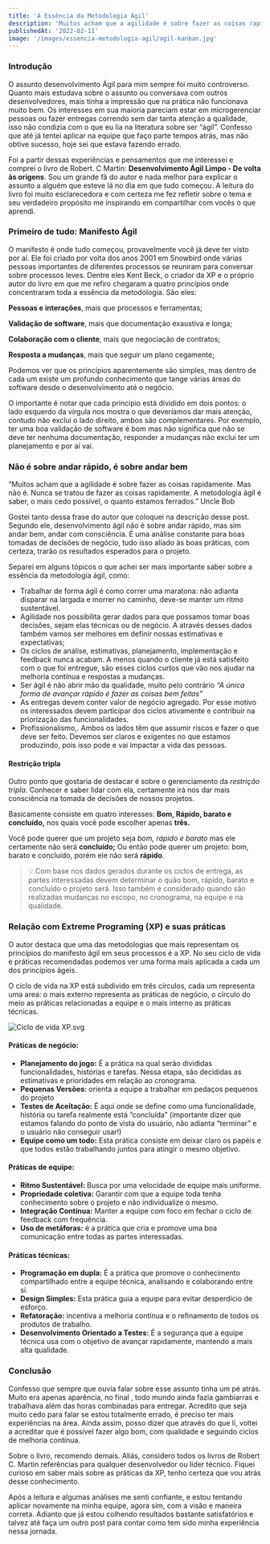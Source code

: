 ```yaml
---
title: 'A Essência da Metodologia Ágil'
description: 'Muitos acham que a agilidade é sobre fazer as coisas rapidamente. Mas não é. Nunca se tratou de fazer as coisas rapidamente. A metodologia ágil é saber, o mais cedo possível, o quanto estamos ferrados.'
publishedAt: '2022-02-11'
image: '/images/essencia-metodologia-agil/agil-kanban.jpg'
---
```


### Introdução

O assunto desenvolvimento Ágil para mim sempre foi muito controverso. Quanto mais estudava sobre o assunto ou conversava com outros desenvolvedores, mais tinha a impressão que na prática não funcionava muito bem. Os interesses em sua maioria pareciam estar em microgerenciar pessoas ou fazer entregas correndo sem dar tanta atenção a qualidade, isso não condizia com o que eu lia na literatura sobre ser “ágil”. Confesso que até já tentei aplicar na equipe que faço parte tempos atrás, mas não obtive sucesso, hoje sei que estava fazendo errado.

Foi a partir dessas experiências e pensamentos que me interessei e comprei o livro de Robert. C Martin: **Desenvolvimento Ágil Limpo - De volta às origens**. Sou um grande fã do autor e nada melhor para explicar o assunto a alguém que esteve lá no dia em que tudo começou. A leitura do livro foi muito esclarecedora e com certeza me fez refletir sobre o tema e seu verdadeiro propósito me inspirando em compartilhar com vocês o que aprendi.

### Primeiro de tudo: Manifesto Ágil

O manifesto é onde tudo começou, provavelmente você já deve ter visto por aí. Ele foi criado por volta dos anos 2001 em Snowbird onde várias pessoas importantes de diferentes processos se reuniram para conversar sobre processos leves. Dentre eles Kent Beck, o criador da XP e o próprio autor do livro em que me refiro chegaram a quatro princípios onde concentraram toda a essência da metodologia. São eles:

**Pessoas e interações**, mais que processos e ferramentas;

**Validação de software**, mais que documentação exaustiva e longa;

**Colaboração com o cliente**, mais que negociação de contratos;

**Resposta a mudanças**, mais que seguir um plano cegamente;

Podemos ver que os princípios aparentemente são simples, mas dentro de cada um existe um profundo conhecimento que tange várias áreas do software desde o desenvolvimento até o negócio.

O importante é notar que cada princípio está dividido em dois pontos: o lado esquerdo da vírgula nos mostra o que deveríamos dar mais atenção, contudo não exclui o lado direito, ambos são complementares. Por exemplo, ter uma boa validação de software é bom mas não significa que não se deve ter nenhuma documentação, responder a mudanças não exclui ter um planejamento e por aí vai.

### Não é sobre andar rápido, é sobre andar bem

“Muitos acham que a agilidade é sobre fazer as coisas rapidamente. Mas não é. Nunca se tratou de fazer as coisas rapidamente. A metodologia ágil é saber, o mais cedo possível, o quanto estamos ferrados.” Uncle Bob

Gostei tanto dessa frase do autor que coloquei na descrição desse post. Segundo ele, desenvolvimento ágil não é sobre andar rápido, mas sim andar bem, andar com consciência. É uma análise constante para boas tomadas de decisões de negócio, tudo isso aliado às boas práticas, com certeza, trarão os resultados esperados para o projeto.

Separei em alguns tópicos o que achei ser mais importante saber sobre a essência da metodologia ágil, como:

- Trabalhar de forma ágil é como correr uma maratona: não adianta disparar na largada e morrer no caminho, deve-se manter um ritmo sustentável.
- Agilidade nos possibilita gerar dados para que possamos tomar boas decisões, sejam elas técnicas ou de negócio. A através desses dados também vamos ser melhores em definir nossas estimativas e expectativas;
- Os ciclos de análise, estimativas, planejamento, implementação e feedback nunca acabam. A menos quando o cliente já está satisfeito com o que foi entregue, são esses ciclos curtos que vão nos ajudar na melhoria contínua e respostas a mudanças.
- Ser ágil é não abrir mão da qualidade, muito pelo contrário _“A única forma de avançar rápido é fazer as coisas bem feitas”_
- As entregas devem conter valor de negócio agregado. Por esse motivo os interessados devem participar dos ciclos ativamente e contribuir na priorização das funcionalidades.
- Profissionalismo,. Ambos os lados têm que assumir riscos e fazer o que deve ser feito. Devemos ser claros e exigentes no que estamos produzindo, pois isso pode e vai impactar a vida das pessoas.

#### Restrição tripla

Outro ponto que gostaria de destacar é sobre o gerenciamento da _restrição tripla_. Conhecer e saber lidar com ela, certamente irá nos dar mais consciência na tomada de decisões de nossos projetos.

Basicamente consiste em quatro interesses: **Bom, Rápido, barato e concluído,** nos quais você pode escolher apenas **três.**

Você pode querer que um projeto seja _bom, rápido e barato_ mas ele certamente não será **concluído;**
Ou então pode querer um projeto: bom, barato e concluído, porém ele não será **rápido**.

> 💡 Com base nos dados gerados durante os ciclos de entrega, as partes interessadas devem determinar o quão bom, rápido, barato e concluído o projeto será. Isso também é considerado quando são realizadas mudanças no escopo, no cronograma, na equipe e na qualidade.

### Relação com Extreme Programing (XP) e suas práticas

O autor destaca que uma das metodologias que mais representam os princípios do manifesto ágil em seus processos é a XP. No seu ciclo de vida e práticas recomendadas podemos ver uma forma mais aplicada a cada um dos princípios ágeis.

O ciclo de vida na XP está subdivido em três círculos, cada um representa uma area: o mais externo representa as práticas de negócio, o círculo do meio as práticas relacionadas a equipe e o mais interno as práticas técnicas.

![Ciclo de vida XP.svg](/images/essencia-metodologia-agil/Ciclo_de_vida_XP.svg)

#### Práticas de negócio:

- **Planejamento do jogo:** É a prática na qual serão divididas funcionalidades, histórias e tarefas. Nessa etapa, são decididas as estimativas e prioridades em relação ao cronograma.
- **Pequenas Versões:** orienta a equipe a trabalhar em pedaços pequenos do projeto
- **Testes de Aceitação:** É aqui onde se define como uma funcionalidade, história ou tarefa realmente está “concluída” (importante dizer que estamos falando do ponto de vista do usuário, não adianta “terminar” e o usuário não conseguir usar!)
- **Equipe como um todo:** Esta prática consiste em deixar claro os papéis e que todos estão trabalhando juntos para atingir o mesmo objetivo.

#### Práticas de equipe:

- **Ritmo Sustentável:** Busca por uma velocidade de equipe mais uniforme.
- **Propriedade coletiva:** Garantir com que a equipe toda tenha conhecimento sobre o projeto e não individualize o mesmo.
- **Integração Contínua:** Manter a equipe com foco em fechar o ciclo de feedback com frequência.
- **Uso de metáforas:** é a prática que cria e promove uma boa comunicação entre todas as partes interessadas.

#### Práticas técnicas:

- **Programação em dupla:** É a prática que promove o conhecimento compartilhado entre a equipe técnica, analisando e colaborando entre si.
- **Design Simples:** Esta prática guia a equipe para evitar desperdício de esforço.
- **Refatoração:** incentiva a melhoria contínua e o refinamento de todos os produtos de trabalho.
- **Desenvolvimento Orientado a Testes:** É a segurança que a equipe técnica usa com o objetivo de avançar rapidamente, mantendo a mais alta qualidade.

### Conclusão

Confesso que sempre que ouvia falar sobre esse assunto tinha um pé atrás. Muito era apenas aparência, no final , todo mundo ainda fazia gambiarras e trabalhava além das horas combinadas para entregar. Acredito que seja muito cedo para falar se estou totalmente errado, é preciso ter mais experiências na área. Ainda assim, posso dizer que através do que li, voltei a acreditar que é possível fazer algo bom, com qualidade e seguindo ciclos de melhoria contínua.

Sobre o livro, recomendo demais. Aliás, considero todos os livros de Robert C. Martin referências para qualquer desenvolvedor ou líder técnico. Fiquei curioso em saber mais sobre as práticas da XP, tenho certeza que vou atrás desse conhecimento.

Após a leitura e algumas análises me senti confiante, e estou tentando aplicar novamente na minha equipe, agora sim, com a visão e maneira correta. Adianto que já estou colhendo resultados bastante satisfatórios e talvez até faça um outro post para contar como tem sido minha experiência nessa jornada.
